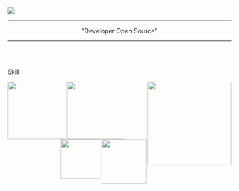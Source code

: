 ![](https://komarev.com/ghpvc/?username=git-cardoso-username&label=PROFILE+VIEWS&style=flat-square&color=lightgrey)
<hr/>
<p align="center">
  "Developer Open Source"
</p>


<hr/>
          

<br/>




##
Skill
   
   
<img  align=left src="https://img.shields.io/badge/django-%23092E20.svg?style=for-the-badge&logo=django&logoColor=white" width="130"/>
   <img  align=left src="https://img.shields.io/badge/python-%2314354C.svg?style=for-the-badge&logo=python&logoColor=white" width="130"/>
   

<img  align=right src="https://img.shields.io/badge/shell_script-%23121011.svg?style=for-the-badge&logo=gnu-bash&logoColor=white" width="189"/><img  align=right src="https://img.shields.io/badge/Linux-FCC624?style=for-the-badge&logo=linux&logoColor=black" width="100"/>

<br/>
<br/>  
<img  align=right src="https://img.shields.io/badge/c++-%2300599C.svg?style=for-the-badge&logo=c%2B%2B&logoColor=white" width="89"/>
 
 
 

